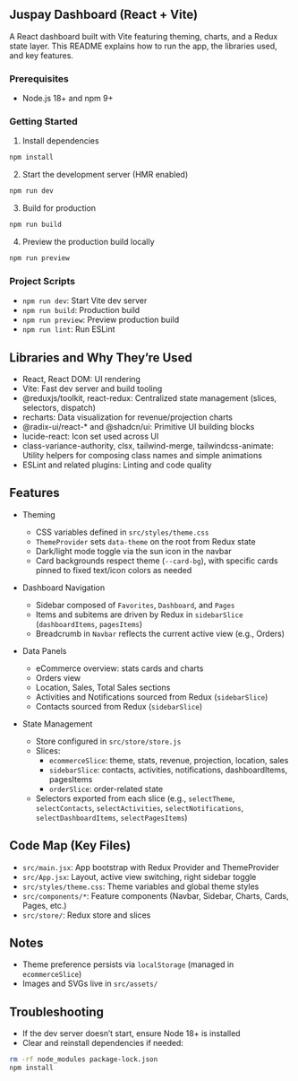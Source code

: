 ## Juspay Dashboard (React + Vite)

A React dashboard built with Vite featuring theming, charts, and a Redux state layer. This README explains how to run the app, the libraries used, and key features.

### Prerequisites
- Node.js 18+ and npm 9+

### Getting Started
1) Install dependencies
```bash
npm install
```
2) Start the development server (HMR enabled)
```bash
npm run dev
```
3) Build for production
```bash
npm run build
```
4) Preview the production build locally
```bash
npm run preview
```

### Project Scripts
- `npm run dev`: Start Vite dev server
- `npm run build`: Production build
- `npm run preview`: Preview production build
- `npm run lint`: Run ESLint

## Libraries and Why They’re Used
- React, React DOM: UI rendering
- Vite: Fast dev server and build tooling
- @reduxjs/toolkit, react-redux: Centralized state management (slices, selectors, dispatch)
- recharts: Data visualization for revenue/projection charts
- @radix-ui/react-* and @shadcn/ui: Primitive UI building blocks
- lucide-react: Icon set used across UI
- class-variance-authority, clsx, tailwind-merge, tailwindcss-animate: Utility helpers for composing class names and simple animations
- ESLint and related plugins: Linting and code quality

## Features
- Theming
  - CSS variables defined in `src/styles/theme.css`
  - `ThemeProvider` sets `data-theme` on the root from Redux state
  - Dark/light mode toggle via the sun icon in the navbar
  - Card backgrounds respect theme (`--card-bg`), with specific cards pinned to fixed text/icon colors as needed

- Dashboard Navigation
  - Sidebar composed of `Favorites`, `Dashboard`, and `Pages`
  - Items and subitems are driven by Redux in `sidebarSlice` (`dashboardItems`, `pagesItems`)
  - Breadcrumb in `Navbar` reflects the current active view (e.g., Orders)

- Data Panels
  - eCommerce overview: stats cards and charts
  - Orders view
  - Location, Sales, Total Sales sections
  - Activities and Notifications sourced from Redux (`sidebarSlice`)
  - Contacts sourced from Redux (`sidebarSlice`)

- State Management
  - Store configured in `src/store/store.js`
  - Slices:
    - `ecommerceSlice`: theme, stats, revenue, projection, location, sales
    - `sidebarSlice`: contacts, activities, notifications, dashboardItems, pagesItems
    - `orderSlice`: order-related state
  - Selectors exported from each slice (e.g., `selectTheme`, `selectContacts`, `selectActivities`, `selectNotifications`, `selectDashboardItems`, `selectPagesItems`)

## Code Map (Key Files)
- `src/main.jsx`: App bootstrap with Redux Provider and ThemeProvider
- `src/App.jsx`: Layout, active view switching, right sidebar toggle
- `src/styles/theme.css`: Theme variables and global theme styles
- `src/components/*`: Feature components (Navbar, Sidebar, Charts, Cards, Pages, etc.)
- `src/store/`: Redux store and slices

## Notes
- Theme preference persists via `localStorage` (managed in `ecommerceSlice`)
- Images and SVGs live in `src/assets/`

## Troubleshooting
- If the dev server doesn’t start, ensure Node 18+ is installed
- Clear and reinstall dependencies if needed:
```bash
rm -rf node_modules package-lock.json
npm install
```
